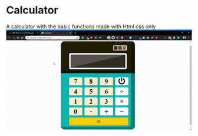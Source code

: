 # Calculator
A calculator with the basic functions made with Html css only
![alt Calculator](https://github.com/poojan28/Calculator/blob/master/demo.gif)
